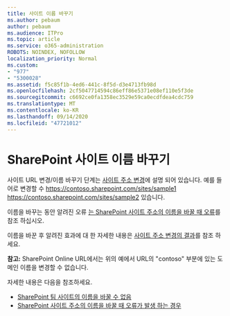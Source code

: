 ```yaml
---
title: 사이트 이름 바꾸기
ms.author: pebaum
author: pebaum
ms.audience: ITPro
ms.topic: article
ms.service: o365-administration
ROBOTS: NOINDEX, NOFOLLOW
localization_priority: Normal
ms.custom:
- "977"
- "5300028"
ms.assetid: f5c85f1b-4ed6-441c-8f5d-d3e4713fb98d
ms.openlocfilehash: 2cf5047714594c86eff86e5371e08ef110e5f3de
ms.sourcegitcommit: c6692ce0fa1358ec3529e59ca0ecdfdea4cdc759
ms.translationtype: MT
ms.contentlocale: ko-KR
ms.lasthandoff: 09/14/2020
ms.locfileid: "47721012"
---
```

# <a name="rename-a-sharepoint-site"></a>SharePoint 사이트 이름 바꾸기

사이트 URL 변경/이름 바꾸기 단계는 [사이트 주소 변경](https://docs.microsoft.com/sharepoint/change-site-address)에 설명 되어 있습니다. 예를 들어로 변경할 수 https://contoso.sharepoint.com/sites/sample1 https://contoso.sharepoint.com/sites/sample2 있습니다.

이름을 바꾸는 동안 알려진 오류 [는 SharePoint 사이트 주소의 이름을 바꿀 때 오류](https://support.office.com/article/errors-when-you-rename-a-sharepoint-site-address-165b7c11-1325-4813-b160-ecbe87bc1a86)를 참조 하십시오.

이름을 바꾼 후 알려진 효과에 대 한 자세한 내용은 [사이트 주소 변경의 결과](https://docs.microsoft.com/sharepoint/change-site-address#effects-of-changing-a-site-address)를 참조 하세요.

**참고:** SharePoint Online URL에서는 위의 예에서 URL의 "contoso" 부분에 있는 도메인 이름을 변경할 수 없습니다. 

자세한 내용은 다음을 참조하세요.

- [SharePoint 팀 사이트의 이름을 바꿀 수 없음](https://go.microsoft.com/fwlink/?Linkid=2018696)
- [SharePoint 사이트 주소의 이름을 바꿀 때 오류가 발생 하는 경우](https://support.office.com/article/errors-when-you-rename-a-sharepoint-site-address-165b7c11-1325-4813-b160-ecbe87bc1a86)
